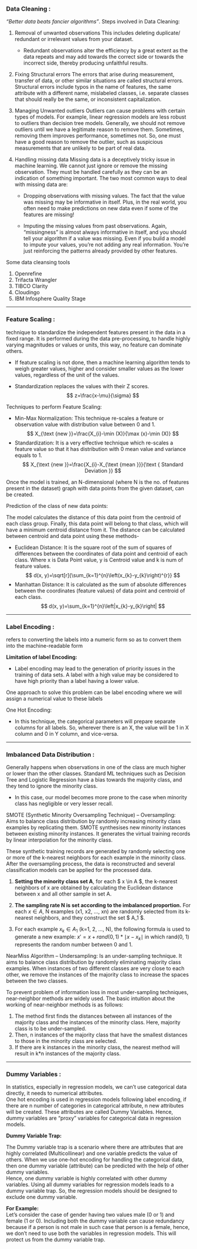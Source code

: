 
### **Data Cleaning** :
*“Better data beats fancier algorithms”*. Steps involved in Data Cleaning: 

1. Removal of unwanted observations 
   This includes deleting duplicate/ redundant or irrelevant values from your dataset. 
   - Redundant observations alter the efficiency by a great extent as the data repeats and  may add towards the correct side or towards the incorrect side, thereby producing unfaithful results.

2. Fixing Structural errors 
    The errors that arise during measurement, transfer of data, or other similar situations are called structural errors. Structural errors include typos in the name of features, the same attribute with a different name, mislabeled classes, i.e. separate classes that should really be the same, or inconsistent capitalization. 

3. Managing Unwanted outliers 
    Outliers can cause problems with certain types of models. For example, linear regression models are less robust to outliers than decision tree models. Generally, we should not remove outliers until we have a legitimate reason to remove them. Sometimes, removing them improves performance, sometimes not. So, one must have a good reason to remove the outlier, such as suspicious measurements that are unlikely to be part of real data.

4. Handling missing data 
    Missing data is a deceptively tricky issue in machine learning. We cannot just ignore or remove the missing observation. They must be handled carefully as they can be an indication of something important. The two most common ways to deal with missing data are: 

    - Dropping observations with missing values. The fact that the value was missing may be informative in itself. Plus, in the real world, you often need to make predictions on new data even if some of the features are missing!
    
    - Imputing the missing values from past observations. Again, “missingness” is almost always informative in itself, and you should tell your algorithm if a value was missing. Even if you build a model to impute your values, you’re not adding any real information. You’re just reinforcing the patterns already provided by other features.

Some data cleansing tools 
1. Openrefine
2. Trifacta Wrangler
3. TIBCO Clarity
4. Cloudingo
5. IBM Infosphere Quality Stage
----

### **Feature Scaling** : 
technique to standardize the independent features present in the data in a fixed range. It is performed during the data pre-processing, to handle highly varying magnitudes or values or units, this way, no feature can dominate others. 

-  If feature scaling is not done, then a machine learning algorithm tends to weigh greater values, higher and consider smaller values as the lower values, regardless of the unit of the values.

- Standardization replaces the values with their Z scores. 
$$ z=\frac{x-\mu}{\sigma} $$

Techniques to perform Feature Scaling:
- Min-Max Normalization: This technique re-scales a feature or observation value with distribution value between 0 and 1.
$$
X_{\text {new }}=\frac{X_{i}-\min (X)}{\max (x)-\min (X)}
$$
- Standardization: It is a very effective technique which re-scales a feature value so that it has distribution with 0 mean value and variance equals to 1.
$$
X_{\text {new }}=\frac{X_{i}-X_{\text {mean }}}{\text { Standard Deviation }}
$$

Once the model is trained, an N-dimensional (where N is the no. of features present in the dataset) graph with data points from the given dataset, can be created. 

Prediction of the class of new data points: 

The model calculates the distance of this data point from the centroid of each class group. Finally, this data point will belong to that class, which will have a minimum centroid distance from it. 
The distance can be calculated between centroid and data point using these methods- 

- Euclidean Distance: It is the square root of the sum of squares of differences between the coordinates of data point and centroid of each class. Where x is Data Point value, y is Centroid value and k is num of feature values.
$$
d(x, y)=\sqrt[r]{\sum_{k=1}^{n}\left(x_{k}-y_{k}\right)^{r}}
$$
- Manhattan Distance: It is calculated as the sum of absolute differences between the coordinates (feature values) of data point and centroid of each class. 
$$
d(x, y)=\sum_{k=1}^{n}\left|x_{k}-y_{k}\right|  
$$ 
----

### **Label Encoding** :
refers to converting the labels into a numeric form so as to convert them into the machine-readable form

**Limitation of label Encoding:**

- Label encoding may lead to the generation of priority issues in the training of data sets. A label with a high value may be considered to have high priority than a label having a lower value.

One approach to solve this problem can be label encoding where we will assign a numerical value to these labels

One Hot Encoding:
- In this technique, the categorical parameters will prepare separate columns for all labels. So, wherever there is an X, the value will be 1 in X column and 0 in Y column, and vice-versa.
----

### **Imbalanced Data Distribution** :
Generally happens when observations in one of the class are much higher or lower than the other classes. Standard ML techniques such as Decision Tree and Logistic Regression have a bias towards the majority class, and they tend to ignore the minority class. 
- In this case, our model becomes more prone to the case when minority class has negligible or very lesser recall.

SMOTE (Synthetic Minority Oversampling Technique) – Oversampling:  
Aims to balance class distribution by randomly increasing minority class examples by replicating them. SMOTE synthesises new minority instances between existing minority instances. It generates the virtual training records by linear interpolation for the minority class. 

These synthetic training records are generated by randomly selecting one or more of the k-nearest neighbors for each example in the minority class. After the oversampling process, the data is reconstructed and several classification models can be applied for the processed data.

1. **Setting the minority class set A**, for each $ x \in A $, the k-nearest neighbors of x are obtained by calculating the Euclidean distance between x and all other sample in set A.
   
2. **The sampling rate N is set according to the imbalanced proportion.** For each $x \in A$, N examples (x1, x2, …, xn) are randomly selected from its k-nearest neighbors, and they construct the set $ A_1 $.
 
4. For each example $x_k \in A_1$ (k=1, 2, …, N), the following formula is used to generate a new example: $x' = x + rand(0, 1) * \mid x - x_k \mid$ in which rand(0, 1) represents the random number between 0 and 1.

NearMiss Algorithm – Undersampling:
Is an under-sampling technique. It aims to balance class distribution by randomly eliminating majority class examples. When instances of two different classes are very close to each other, we remove the instances of the majority class to increase the spaces between the two classes. 

To prevent problem of information loss in most under-sampling techniques, near-neighbor methods are widely used. The basic intuition about the working of near-neighbor methods is as follows:

1. The method first finds the distances between all instances of the majority class and the instances of the minority class. Here, majority class is to be under-sampled.
2. Then, n instances of the majority class that have the smallest distances to those in the minority class are selected.
3. If there are k instances in the minority class, the nearest method will result in k*n instances of the majority class.
----

### **Dummy Variables** : 

In statistics, especially in regression models, we can’t use categorical data directly, it needs to numerical attributes.  
One hot encoding is used in regression models following label encoding, if there are n number of categories in categorical attribute, n new attributes will be created. These attributes are called Dummy Variables. Hence, dummy variables are “proxy” variables for categorical data in regression models. 

**Dummy Variable Trap:**  

The Dummy variable trap is a scenario where there are attributes that are highly correlated (Multicollinear) and one variable predicts the value of others. When we use one-hot encoding for handling the categorical data, then one dummy variable (attribute) can be predicted with the help of other dummy variables.  
Hence, one dummy variable is highly correlated with other dummy variables. Using all dummy variables for regression models leads to a dummy variable trap. So, the regression models should be designed to exclude one dummy variable. 

**For Example:**   
Let’s consider the case of gender having two values male (0 or 1) and female (1 or 0). Including both the dummy variable can cause redundancy because if a person is not male in such case that person is a female, hence, we don’t need to use both the variables in regression models. This will protect us from the dummy variable trap.
